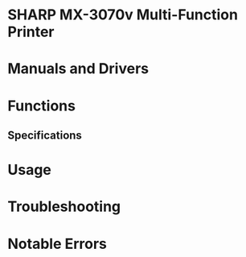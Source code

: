 # SHARP MX-3070v Multi-Function Printer

# Manuals and Drivers

# Functions
## Specifications

# Usage

# Troubleshooting

# Notable Errors 

